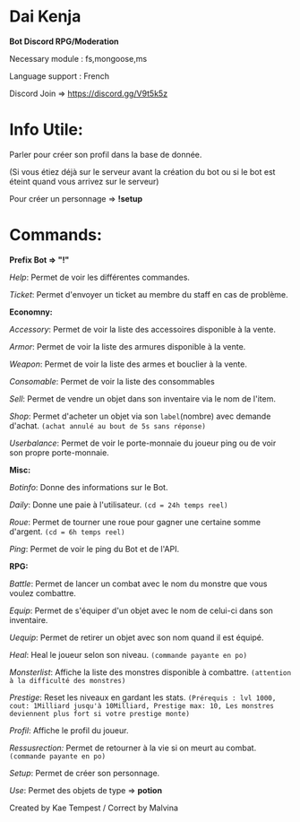# Dai Kenja
**Bot Discord RPG/Moderation**

Necessary module : fs,mongoose,ms

Language support : French

Discord Join => https://discord.gg/V9t5k5z
# Info Utile:
Parler pour créer son profil dans la base de donnée.

(Si vous étiez déjà sur le serveur avant la création du bot ou si le bot est éteint quand vous arrivez sur le serveur)

Pour créer un personnage => **!setup**
# Commands:
**Prefix Bot => "!"**

_Help_: Permet de voir les différentes commandes.

_Ticket_: Permet d'envoyer un ticket au membre du staff en cas de problème.

**Economny:**

_Accessory_: Permet de voir la liste des accessoires disponible à la vente.

_Armor_: Permet de voir la liste des armures disponible à la vente.

_Weapon_: Permet de voir la liste des armes et bouclier à la vente.

_Consomable_: Permet de voir la liste des consommables

_Sell_: Permet de vendre un objet dans son inventaire via le nom de l'item.

_Shop_: Permet d'acheter un objet via son `label`(nombre) avec demande d'achat. `(achat annulé au bout de 5s sans réponse)`

_Userbalance_: Permet de voir le porte-monnaie du joueur ping ou de voir son propre porte-monnaie.

**Misc:**

_Botinfo_: Donne des informations sur le Bot.

_Daily_: Donne une paie à l'utilisateur. `(cd = 24h temps reel)`

_Roue_: Permet de tourner une roue pour gagner une certaine somme d'argent. `(cd = 6h temps reel)`

_Ping_: Permet de voir le ping du Bot et de l'API.

**RPG:**

_Battle_: Permet de lancer un combat avec le nom du monstre que vous voulez combattre.

_Equip_: Permet de s'équiper d'un objet avec le nom de celui-ci dans son inventaire.

_Uequip_: Permet de retirer un objet avec son nom quand il est équipé.

_Heal_: Heal le joueur selon son niveau. `(commande payante en po)`

_Monsterlist_: Affiche la liste des monstres disponible à combattre. `(attention à la difficulté des monstres)`

_Prestige_: Reset les niveaux en gardant les stats. `(Prérequis : lvl 1000, cout: 1Milliard jusqu'à 10Milliard, Prestige max: 10, Les monstres deviennent plus fort si votre prestige monte)`

_Profil_: Affiche le profil du joueur.

_Ressusrection:_ Permet de retourner à la vie si on meurt au combat. `(commande payante en po)`

_Setup_: Permet de créer son personnage.

_Use_: Permet des objets de type => **potion**

Created by Kae Tempest / Correct by Malvina
